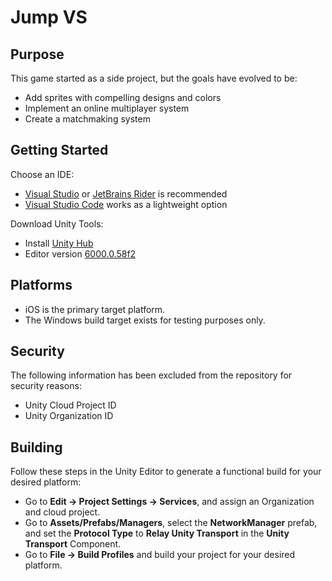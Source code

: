 # Jump VS 

## Purpose 
This game started as a side project, but the goals have evolved to be: 
- Add sprites with compelling designs and colors 
- Implement an online multiplayer system 
- Create a matchmaking system 

## Getting Started 
Choose an IDE: 
- [Visual Studio](https://visualstudio.microsoft.com/downloads/) or [JetBrains Rider](https://www.jetbrains.com/rider/) is recommended 
- [Visual Studio Code](https://code.visualstudio.com/download) works as a lightweight option 

Download Unity Tools: 
- Install [Unity Hub](https://unity.com/download) 
- Editor version [6000.0.58f2](https://unity.com/releases/editor/whats-new/6000.0.58f2) 

## Platforms 
- iOS is the primary target platform. 
- The Windows build target exists for testing purposes only. 

## Security 
The following information has been excluded from the repository for security reasons: 
- Unity Cloud Project ID 
- Unity Organization ID 

## Building
Follow these steps in the Unity Editor to generate a functional build for your desired platform: 
- Go to **Edit -> Project Settings -> Services**, and assign an Organization and cloud project. 
- Go to **Assets/Prefabs/Managers**, select the **NetworkManager** prefab, and set the **Protocol Type** to **Relay Unity Transport** in the **Unity Transport** Component. 
- Go to **File -> Build Profiles** and build your project for your desired platform.
